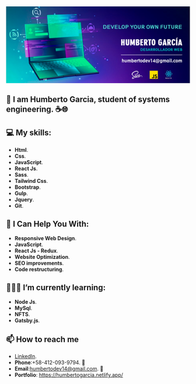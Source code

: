 ![myBanner](https://github.com/HumbertoDevelop/HumbertoDevelop/blob/main/humberto.png)
## 👋 I am Humberto Garcia, student of systems engineering. ☕🌐

## 💻 My skills: 
 * **Html**.
 * **Css**.
 * **JavaScript**.
 * **React Js**.
 * **Sass**.
 * **Tailwind Css**.
 * **Bootstrap**.
 * **Gulp**.
 * **Jquery**.
 * **Git**.
## 🌟 I Can Help You With:
 * **Responsive Web Design**.
 * **JavaScript**.
 * **React Js - Redux**.
 * **Website Optimization**.
 * **SEO improvements**.
 * **Code restructuring**.
## 👨🏽‍💻 I’m currently learning:
 * **Node Js**.
 * **MySql**.
 * **NFTS**.
 * **Gatsby.js**.
## 📫 How to reach me 
 * [LinkedIn](https://www.linkedin.com/mwlite/in/humberto-garcia).
 * **Phone**:+58-412-093-9794. 📱
 * **Email**:humbertodev14@gmail.com. 📨
 * **Portfolio**: https://humbertogarcia.netlify.app/
